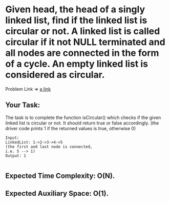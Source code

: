 # Given head, the head of a singly linked list, find if the linked list is circular or not. A linked list is called circular if it not NULL terminated and all nodes are connected in the form of a cycle. An empty linked list is considered as circular.
Problem Link => [a link](https://practice.geeksforgeeks.org/problems/circular-linked-list/1)

## Your Task:
The task is to complete the function isCircular() which checks if the given linked list is circular or not. It should return true or false accordingly. (the driver code prints 1 if the returned values is true, otherwise 0)

```
Input:
LinkedList: 1->2->3->4->5
(the first and last node is connected,
i.e. 5 --> 1)
Output: 1


```

## Expected Time Complexity: O(N).
## Expected Auxiliary Space: O(1).
